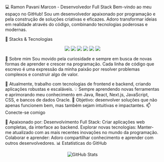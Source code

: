 💻 Ramon Pavani Marcon - Desenvolvedor Full Stack
Bem-vindo ao meu espaço no GitHub! Sou um desenvolvedor apaixonado por programação e pela construção de soluções criativas e eficazes. Adoro transformar ideias em realidade através do código, combinando tecnologias poderosas e modernas.

🚀 Stacks & Tecnologias
<p align="center"> <img src="https://img.shields.io/badge/Java-%23ED8B00.svg?style=for-the-badge&logo=java&logoColor=white" /> <img src="https://img.shields.io/badge/React-%2320232a.svg?style=for-the-badge&logo=react&logoColor=%2361DAFB" /> <img src="https://img.shields.io/badge/Next.js-%23000000.svg?style=for-the-badge&logo=nextdotjs&logoColor=white" /> <img src="https://img.shields.io/badge/CSS3-%231572B6.svg?style=for-the-badge&logo=css3&logoColor=white" /> <img src="https://img.shields.io/badge/JavaScript-%23323330.svg?style=for-the-badge&logo=javascript&logoColor=%23F7DF1E" /> <img src="https://img.shields.io/badge/OracleDB-%23F80000.svg?style=for-the-badge&logo=oracle&logoColor=white" /> </p>
🌟 Sobre mim
Sou movido pela curiosidade e sempre em busca de novas formas de aprender e crescer na programação. Cada linha de código que escrevo é uma expressão da minha paixão por resolver problemas complexos e construir algo de valor.

🔭 Atualmente, trabalho com tecnologias de frontend e backend, criando aplicações robustas e escaláveis.
💡 Sempre aprendendo novas ferramentas e aprimorando meu conhecimento em Java, React, Next.js, JavaScript, CSS, e bancos de dados Oracle.
🎯 Objetivo: desenvolver soluções que não apenas funcionem bem, mas também sejam intuitivas e impactantes.
📫 Conecte-se comigo


🌱 Apaixonado por:
Desenvolvimento Full Stack: Criar aplicações web completas, da interface ao backend.
Explorar novas tecnologias: Manter-me atualizado com as mais recentes inovações no mundo da programação.
Colaborar e aprender: Adoro compartilhar conhecimento e aprender com outros desenvolvedores.
📊 Estatísticas do GitHub
<p align="center"> <img src="https://github-readme-stats.vercel.app/api?username=ramonpavani1&show_icons=true&theme=radical" alt="GitHub Stats" /> </p>
